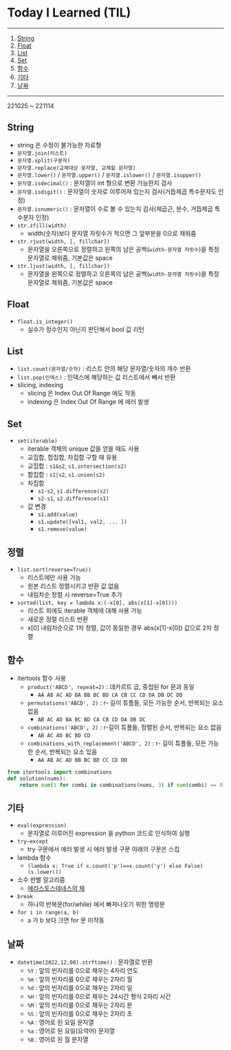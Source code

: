 # Today I Learned (TIL)
---
1. [String](#String)
2. [Float](#Float)
3. [List](#List)
4. [Set](#Set)
5. [함수](#함수)
6. [기타](#기타)
7. [날짜](#날짜)
---
221025 ~ 221114
## String
- string 은 수정이 불가능한 자료형
- `문자열.join(리스트)`
- `문자열.split(구분자)`
- `문자열.replace(교체대상 문자열, 교체할 문자열)`
- `문자열.lower()` / `문자열.upper()` / `문자열.islower()` / `문자열.isupper()`
- `문자열.isdecimal()` : 문자열이 int 형으로 변환 가능한지 검사
- `문자열.isdigit()` : 문자열이 숫자로 이루어져 있는지 검사(거듭제곱 특수문자도 인정)
- `문자열.isnumeric()` : 문자열이 수로 볼 수 있는지 검사(제곱근, 분수, 거듭제곱 특수문자 인정)
- `str.zfill(width)`
  - width(숫자)보다 문자열 자릿수가 적으면 그 앞부분을 0으로 채워줌
- `str.rjust(width, [, fillchar])`
  - 문자열을 오른쪽으로 정렬하고 왼쪽의 남은 공백(`width-문자열 자릿수`)을 특정 문자열로 채워줌, 기본값은 space
- `str.ljust(width, [, fillchar])`
  - 문자열을 왼쪽으로 정렬하고 오른쪽의 남은 공백(`width-문자열 자릿수`)을 특정 문자열로 채워줌, 기본값은 space
## Float
- `float.is_integer()`
  - 실수가 정수인지 아닌지 판단해서 bool 값 리턴
## List
- `list.count(문자열/숫자)` : 리스트 안의 해당 문자열/숫자의 개수 반환
- `list.pop(인덱스)` : 인덱스에 해당하는 값 리스트에서 빼서 반환
- slicing, indexing
  - slicing 은 Index Out Of Range 에도 작동
  - indexing 은 Index Out Of Range 에 에러 발생
## Set
- `set(iterable)`
  - iterable 객체의 unique 값을 얻을 때도 사용
  - 교집합, 합집합, 차집합 구할 때 유용
  - 교집합 : `s1&s2`, `s1.intersection(s2)`
  - 합집합 : `s1|s2`, `s1.union(s2)`
  - 차집합
    - `s1-s2`, `s1.difference(s2)`
    - `s2-s1`, `s2.difference(s1)`
  - 값 변경
    - `s1.add(value)`
    - `s1.update([val1, val2, ... ])`
    - `s1.remove(value)`
## 정렬
- `list.sort(reverse=True))`
  - 리스트에만 사용 가능
  - 원본 리스트 정렬시키고 반환 값 없음
  - 내림차순 정렬 시 reverse=True 추가
- `sorted(list, key = lambda x:(-x[0], abs(x[1]-x[0])))`
  - 리스트 외에도 iterable 객체에 대해 사용 가능
  - 새로운 정렬 리스트 반환
  - x[0] 내림차순으로 1차 정렬, 값이 동일한 경우 abs(x[1]-x[0]) 값으로 2차 정렬
## 함수
- itertools 함수 사용
  - `product('ABCD', repeat=2)` : 데카르트 곱, 중첩된 for 문과 동일
    - `AA AB AC AD BA BB BC BD CA CB CC CD DA DB DC DD`
  - `permutations('ABCD', 2)` : r- 길이 튜플들, 모든 가능한 순서, 반복되는 요소 없음
    - `AB AC AD BA BC BD CA CB CD DA DB DC`
  - `combinations('ABCD', 2)` : r-길이 튜플들, 정렬된 순서, 반복되는 요소 없음
    - `AB AC AD BC BD CD`
  - `combinations_with_replacement('ABCD', 2)` : r- 길이 튜플들, 모든 가능한 순서, 반복되는 요소 있음
    - `AA AB AC AD BB BC BD CC CD DD`
```python
from itertools import combinations
def solution(nums):
    return sum(1 for combi in combinations(nums, 3) if sum(combi) == 0)
```
## 기타
- `eval(expression)`
  - 문자열로 이루어진 expression 을 python 코드로 인식하여 실행
- `try~except`
  - try 구문에서 에러 발생 시 에러 발생 구문 아래의 구문은 스킵
- lambda 함수
  - `(lambda x: True if x.count('p')==x.count('y') else False)(s.lower())`
- 소수 판별 알고리즘
  - [에라스토스테네스의 체](https://github.com/hanna-joo/CodingTest/blob/master/codingtest_221209.md)  
- `break`
  - 하나의 반복문(for/while) 에서 빠져나오기 위한 명령문
- `for i in range(a, b)`
  - a 가 b 보다 크면 for 문 미작동
## 날짜
- `datetime(2022,12,08).strftime()` : 문자열로 반환
  - `%Y` : 앞의 빈자리를 0으로 채우는 4자리 연도
  - `%m` : 앞의 빈자리를 0으로 채우는 2자리 월
  - `%d` : 앞의 빈자리를 0으로 채우는 2자리 일
  - `%H` : 앞의 빈자리를 0으로 채우는 24시간 형식 2자리 시간
  - `%M` : 앞의 빈자리를 0으로 채우는 2자리 분
  - `%S` : 앞의 빈자리를 0으로 채우는 2자리 초
  - `%A` : 영어로 된 요일 문자열
  - `%a` : 영어로 된 요일(요약어) 문자열
  - `%B` : 영어로 된 월 문자열
